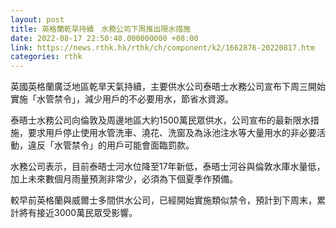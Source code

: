```yaml
---
layout: post
title: 英格蘭乾旱持續　水務公司下周推出限水措施
date: 2022-08-17 22:50:40.000000000 +08:00
link: https://news.rthk.hk/rthk/ch/component/k2/1662876-20220817.htm
categories: rthk
---
```


英國英格蘭廣泛地區乾旱天氣持續，主要供水公司泰晤士水務公司宣布下周三開始實施「水管禁令」，減少用戶的不必要用水，節省水資源。

泰晤士水務公司向倫敦及周邊地區大約1500萬民眾供水，公司宣布的最新限水措施，要求用戶停止使用水管洗車、澆花、洗窗及為泳池注水等大量用水的非必要活動，違反「水管禁令」的用戶可能會面臨罰款。

水務公司表示，目前泰晤士河水位降至17年新低，泰晤士河谷與倫敦水庫水量低，加上未來數個月雨量預測非常少，必須為下個夏季作預備。

較早前英格蘭與威爾士多間供水公司，已經開始實施類似禁令，預計到下周末，累計將有接近3000萬民眾受影響。
